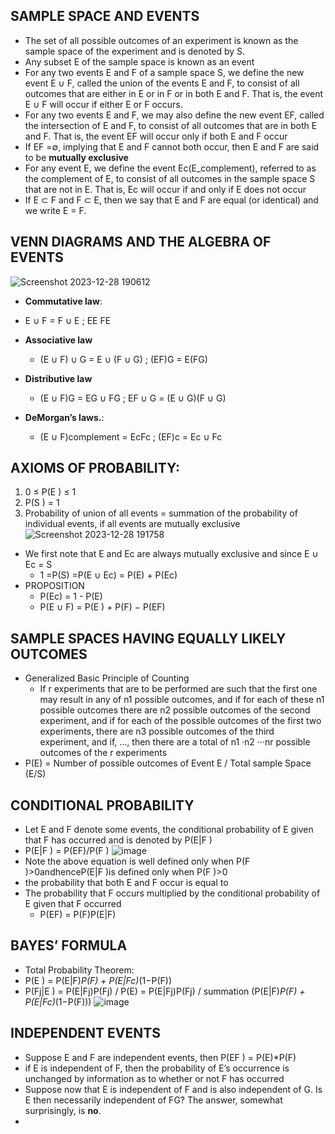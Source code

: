 ## SAMPLE SPACE AND EVENTS
- The set of all possible outcomes of an experiment is known as the sample space of the experiment and is denoted by S.
- Any subset E of the sample space is known as an event
- For any two events E and F of a sample space S, we define the new event E ∪ F, called the union of the events E and F, to consist of all outcomes that are either in E or in F or in both E and F. That is, the event E ∪ F will occur if either E or F occurs.
- For any two events E and F, we may also define the new event EF, called the intersection of E and F, to consist of all outcomes that are in both E and F. That is, the event EF will occur only if both E and F occur
- If EF =∅, implying that E and F cannot both occur, then E and F are said to be **mutually exclusive**
- For any event E, we define the event Ec(E_complement), referred to as the complement of E, to consist of all outcomes in the sample space S that are not in E. That is, Ec will occur if and only if E does not occur
- If E ⊂ F and F ⊂ E, then we say that E and F are equal (or identical) and we write E = F.
## VENN DIAGRAMS AND THE ALGEBRA OF EVENTS
![Screenshot 2023-12-28 190612](https://github.com/Selvam-DG/Statistics_-and_R_programming/assets/98681717/ad7f7fb4-2456-4757-97b8-9ed5a180aabb)

- **Commutative law**:
 -  E ∪ F = F ∪ E ;   EE FE

- **Associative law**
  - (E ∪ F) ∪ G = E ∪ (F ∪ G) ;  (EF)G = E(FG)
- **Distributive law**
    - (E ∪ F)G = EG ∪ FG ;   EF ∪ G = (E ∪ G)(F ∪ G)
- **DeMorgan’s laws.**:
    - (E ∪ F)complement = EcFc ;    (EF)c = Ec ∪ Fc

## AXIOMS OF PROBABILITY:
1.  0 ≤ P(E ) ≤ 1
2.  P(S ) = 1
3.  Probability of union of all events = summation of the probability of individual events, if all events are mutually exclusive
 ![Screenshot 2023-12-28 191758](https://github.com/Selvam-DG/Statistics_-and_R_programming/assets/98681717/5773ef3d-85b4-4cb2-b7fb-64f0eb13f788)
- We first note that E and Ec are always mutually exclusive and since E ∪ Ec = S
    - 1 =P(S) =P(E ∪ Ec) = P(E) + P(Ec)
- PROPOSITION
  - P(Ec) = 1 - P(E)
  - P(E ∪ F) = P(E ) + P(F) − P(EF)

## SAMPLE SPACES HAVING EQUALLY LIKELY OUTCOMES
- Generalized Basic Principle of Counting
    - If r experiments that are to be performed are such that the first one may result in any of n1 possible outcomes, and if for each of these n1 possible outcomes there are n2 possible outcomes of the second experiment, and if for each of the possible outcomes of the first two experiments, there are n3 possible outcomes of the third experiment, and if, ..., then there are a total of n1 ·n2 ···nr possible outcomes of the r experiments
- P(E) = Number of possible outcomes of Event E / Total sample Space (E/S)

## CONDITIONAL PROBABILITY
-  Let E and F denote some events, the conditional probability of E given that F has occurred and is denoted by P(E|F )
  - P(E|F ) = P(EF)/P(F )
![image](https://github.com/Selvam-DG/Statistics_-and_R_programming/assets/98681717/bbe86d98-5ab3-41fe-abd6-37cc936b43af)
  - Note the above equation is well defined only when P(F )>0andhenceP(E|F )is defined only when P(F )>0
-  the probability that both E and F occur is equal to
- The probability that F occurs multiplied by the conditional probability of E given that F occurred
  - P(EF) = P(F)P(E|F)
## BAYES’ FORMULA
- Total Probability Theorem: 
-  P(E ) = P(E|F)*P(F) + P(E|Fc)*(1−P(F))
-  P(Fj|E ) =  P(E|Fj)P(Fj) / P(E) =  P(E|Fj)P(Fj) / summation (P(E|F)*P(F) + P(E|Fc)*(1−P(F)))
  ![image](https://github.com/Selvam-DG/Statistics_-and_R_programming/assets/98681717/133bc3cb-b7a0-4347-ab1d-3489f9296a29)

## INDEPENDENT EVENTS
- Suppose E and F are independent events, then  P(EF ) = P(E)*P(F)
- if E is independent of F, then the probability of E’s occurrence is unchanged by information as to whether or not F has occurred
- Suppose now that E is independent of F and is also independent of G. Is E then necessarily independent of FG? The answer, somewhat surprisingly, is **no**.
- 
